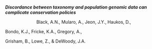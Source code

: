 ***Discordance between taxonomy and population genomic data can complicate conservation policies***

<p align="center">
Black, A.N., Mularo, A., Jeon, J.Y., Haukos, D.,

Bondo, K.J., Fricke, K.A., Gregory, A.,

Grisham, B., Lowe, Z., & DeWoody, J.A.
</p>
